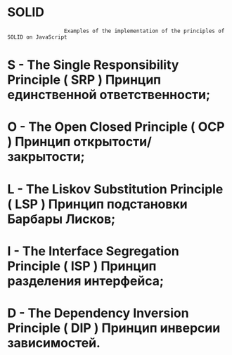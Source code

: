 # SOLID
                      Examples of the implementation of the principles of SOLID on JavaScript

# S - The Single Responsibility Principle   ( SRP )  Принцип единственной ответственности;

# O - The Open Closed Principle             ( OCP )  Принцип открытости/закрытости;

# L - The Liskov Substitution Principle     ( LSP )  Принцип подстановки Барбары Лисков;

# I - The Interface Segregation Principle   ( ISP )  Принцип разделения интерфейса;

# D - The Dependency Inversion Principle    ( DIP )  Принцип инверсии зависимостей.
